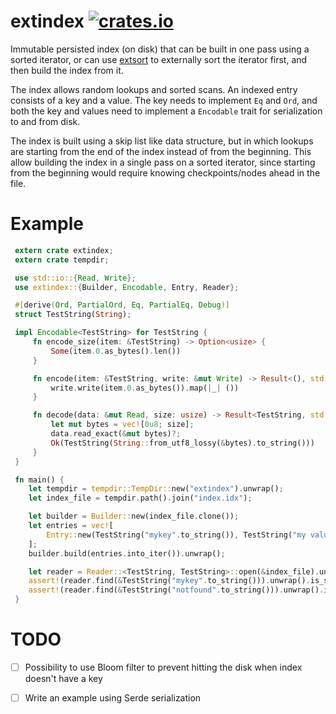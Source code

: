 extindex [![crates.io](https://img.shields.io/crates/v/extindex.svg)](https://crates.io/crates/extindex)
=========

Immutable persisted index (on disk) that can be built in one pass using a sorted iterator, or can
use [extsort](https://crates.io/crates/extsort) to externally sort the iterator first, and
then build the index from it.

The index allows random lookups and sorted scans. An indexed entry consists of a key and a value.
The key needs to implement `Eq` and `Ord`, and both the key and values need to implement a
`Encodable` trait for serialization to and from disk.

The index is built using a skip list like data structure, but in which lookups are starting from
the end of the index instead of from the beginning. This allow building the index in a single 
pass on a sorted iterator, since starting from the beginning would require knowing
checkpoints/nodes ahead in the file.

# Example
```rust
 extern crate extindex;
 extern crate tempdir;

 use std::io::{Read, Write};
 use extindex::{Builder, Encodable, Entry, Reader};

 #[derive(Ord, PartialOrd, Eq, PartialEq, Debug)]
 struct TestString(String);

 impl Encodable<TestString> for TestString {
     fn encode_size(item: &TestString) -> Option<usize> {
         Some(item.0.as_bytes().len())
     }

     fn encode(item: &TestString, write: &mut Write) -> Result<(), std::io::Error> {
         write.write(item.0.as_bytes()).map(|_| ())
     }

     fn decode(data: &mut Read, size: usize) -> Result<TestString, std::io::Error> {
         let mut bytes = vec![0u8; size];
         data.read_exact(&mut bytes)?;
         Ok(TestString(String::from_utf8_lossy(&bytes).to_string()))
     }
 }

 fn main() {
    let tempdir = tempdir::TempDir::new("extindex").unwrap();
    let index_file = tempdir.path().join("index.idx");

    let builder = Builder::new(index_file.clone());
    let entries = vec![
        Entry::new(TestString("mykey".to_string()), TestString("my value".to_string()))
    ];
    builder.build(entries.into_iter()).unwrap();

    let reader = Reader::<TestString, TestString>::open(&index_file).unwrap();
    assert!(reader.find(&TestString("mykey".to_string())).unwrap().is_some());
    assert!(reader.find(&TestString("notfound".to_string())).unwrap().is_none());
 }
```

# TODO
- [ ] Possibility to use Bloom filter to prevent hitting the disk when index doesn't have a key
- [ ] Write an example using Serde serialization

